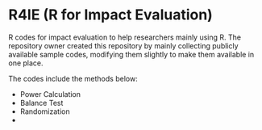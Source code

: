 # R4IE (R for Impact Evaluation)
R codes for impact evaluation to help researchers mainly using R. The repository owner created this repository by mainly collecting publicly available sample codes, modifying them slightly to make them available in one place.

The codes include the methods below:

-  Power Calculation
-  Balance Test
-  Randomization
-  
